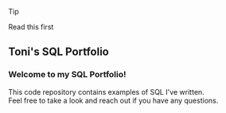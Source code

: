 > [!TIP]
> Read this first
## Toni's SQL Portfolio
### Welcome to my SQL Portfolio! 
This code repository contains examples of SQL I've written. </br>
Feel free to take a look and reach out if you have any questions.
